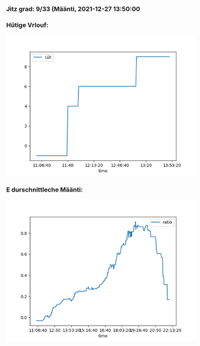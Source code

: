 ### Jitz grad: 9/33 (Määnti, 2021-12-27 13:50:00

### Hütige Vrlouf:
![Graph](Today.png)

### E durschnittleche Määnti:
![Graph](Määnti.png)